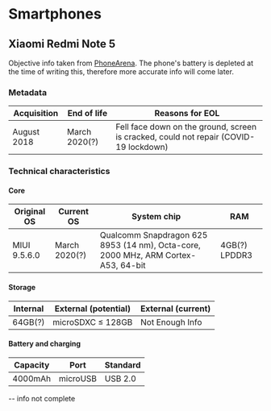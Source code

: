 # Smartphones

## Xiaomi Redmi Note 5
Objective info taken from [PhoneArena](https://www.phonearena.com/phones/Xiaomi-Redmi-Note-5_id10754).
The phone's battery is depleted at the time of writing this, therefore more accurate info will come later.
### Metadata


| Acquisition | End of life | Reasons for EOL |
| -------- | -------- | -------- |
| August 2018 | March 2020(?) | Fell face down on the ground, screen is cracked, could not repair (COVID-19 lockdown) |
### Technical characteristics
#### Core


|Original OS|Current OS|System chip|RAM|
|---|---|---|---|
|MIUI 9.5.6.0|March 2020(?)|Qualcomm Snapdragon 625 8953 (14 nm), Octa-core, 2000 MHz, ARM Cortex-A53, 64-bit|4GB(?) LPDDR3|
#### Storage


|Internal|External (potential)|External (current)|
|---|---|---|
|64GB(?)|microSDXC ≤ 128GB|Not Enough Info|
#### Battery and charging


|Capacity|Port|Standard|
|---|---|---|
|4000mAh|microUSB|USB 2.0|

-- info not complete